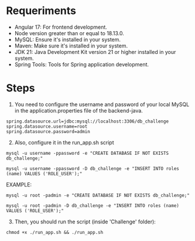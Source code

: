 # Requeriments

- Angular 17: For frontend development.
- Node version greater than or equal to 18.13.0.
- MySQL: Ensure it's installed in your system.
- Maven: Make sure it's installed in your system.
- JDK 21: Java Development Kit version 21 or higher installed in your system.
- Spring Tools: Tools for Spring application development.

# Steps

1. You need to configure the username and password of your local MySQL in the application.properties file of the backend-java.

```code
spring.datasource.url=jdbc:mysql://localhost:3306/db_challenge
spring.datasource.username=root
spring.datasource.password=admin
```

2. Also, configure it in the run_app.sh script

```script
mysql -u username -ppassword -e "CREATE DATABASE IF NOT EXISTS db_challenge;"

mysql -u username -ppassword -D db_challenge -e "INSERT INTO roles (name) VALUES ('ROLE_USER');"
```

EXAMPLE:

```script
mysql -u root -padmin -e "CREATE DATABASE IF NOT EXISTS db_challenge;"

mysql -u root -padmin -D db_challenge -e "INSERT INTO roles (name) VALUES ('ROLE_USER');"
```

3. Then, you should run the script (inside 'Challenge' folder):
```script
chmod +x ./run_app.sh && ./run_app.sh
```
